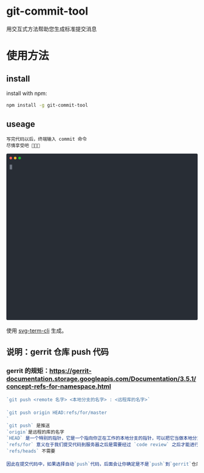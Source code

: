 # git-commit-tool

用交互式方法帮助您生成标准提交消息

# 使用方法

## install

install with npm:

```bash
npm install -g git-commit-tool
```

## useage

```bash
写完代码以后，终端输入 commit 命令
尽情享受吧 🎉🎉🎉
```

![](./instructions/commit.svg)

使用 [svg-term-cli](https://github.com/marionebl/svg-term-cli) 生成。

## 说明：gerrit 仓库 push 代码

### gerrit 的规矩：https://gerrit-documentation.storage.googleapis.com/Documentation/3.5.1/concept-refs-for-namespace.html

```javascript
`git push <remote 名字> <本地分支的名字> : <远程库的名字>`

`git push origin HEAD:refs/for/master
`
`git push` 是推送
`origin`是远程的库的名字
`HEAD` 是一个特别的指针，它是一个指向你正在工作的本地分支的指针，可以把它当做本地分支的别名，`git` 这样就可以知道你工作在哪个分支
`refs/for` 意义在于我们提交代码到服务器之后是需要经过 `code review` 之后才能进行 `merge` 的
`refs/heads` 不需要

因此在提交代码中，如果选择自动`push`代码，后面会让你确定是不是`push`到`gerrit`仓库的，默认不是
```
